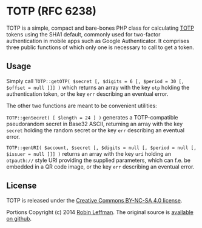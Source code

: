 TOTP (RFC 6238)
===============

TOTP is a simple, compact and bare-bones PHP class for calculating
[TOTP](https://en.wikipedia.org/wiki/Time-based_One-time_Password_Algorithm) tokens
using the SHA1 default, commonly used for two-factor authentication in mobile apps
such as Google Authenticator. It comprises three public functions of which only one
is necessary to call to get a token.


Usage
-----

Simply call `TOTP::getOTP( $secret [, $digits = 6 [, $period = 30 [, $offset = null ]]] )`
which returns an array with the key `otp` holding the authentication token, or the
key `err` describing an eventual error.

The other two functions are meant to be convenient utilities:

`TOTP::genSecret( [ $length = 24 ] )` generates a TOTP-compatible pseudorandom secret
in Base32 ASCII, returning an array with the key `secret` holding the random secret
or the key `err` describing an eventual error.

`TOTP::genURI( $account, $secret [, $digits = null [, $period = null [, $issuer = null ]]] )`
returns an array with the key `uri` holding an `otpauth://` style URI providing the
supplied parameters, which can f.e. be embedded in a QR code image, or the key `err`
describing an eventual error.


License
-------

TOTP is released under the [Creative Commons BY-NC-SA 4.0 license](http://creativecommons.org/licenses/by-nc-sa/4.0/).

Portions Copyright (c) 2014 [Robin Leffman](https://github.com/stolendata).
The original source is [available on github](https://github.com/stolendata/totp).
